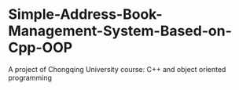 # Simple-Address-Book-Management-System-Based-on-Cpp-OOP
A project of Chongqing University course: C++ and object oriented programming
